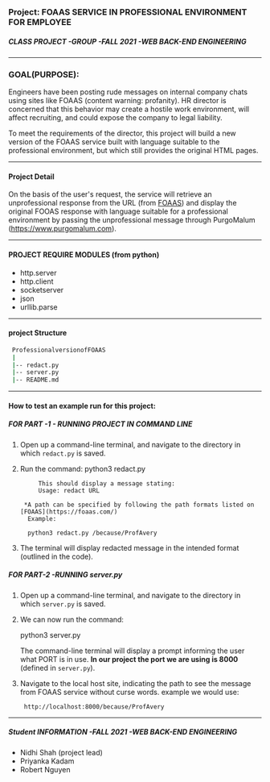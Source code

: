 ### Project: FOAAS SERVICE IN PROFESSIONAL ENVIRONMENT FOR EMPLOYEE
##### CLASS PROJECT -GROUP -FALL 2021 -WEB BACK-END ENGINEERING
--------------------------------------------------------
### GOAL(PURPOSE): 
Engineers have been posting rude messages on internal company chats using sites like FOAAS (content warning: profanity). HR director is concerned that this behavior may create a hostile work environment, will affect recruiting, and could expose the company to legal liability.

To meet the requirements of the director, this project will build a new version of the FOAAS service built with language suitable to the professional environment, but which still provides the original HTML pages.

--------------------------------------------------
####  Project Detail
On the basis of the user's request, the service will retrieve an unprofessional response from the URL (from [FOAAS](https://foaas.com/)) and display the original FOOAS response with language suitable for a professional environment by passing the unprofessional message through PurgoMalum (https://www.purgomalum.com).

------------------------------------------------------
#### PROJECT REQUIRE MODULES (from python)
* http.server
* http.client
* socketserver
* json
* urllib.parse
-----------------------------------------------------
#### project Structure
~~~bash
 ProfessionalversionofFOAAS
 |
 |-- redact.py
 |-- server.py
 |-- README.md
 ~~~
-------------------------------------------------
#### How to test an example run for this project:

##### FOR PART -1 - RUNNING PROJECT IN COMMAND LINE
1. Open up a command-line terminal, and navigate to the directory in which `redact.py` is saved.
2. Run the command:
            python3 redact.py

            This should display a message stating:
            Usage: redact URL

        *A path can be specified by following the path formats listed on [FOAAS](https://foaas.com/)
         Example:

         python3 redact.py /because/ProfAvery

3. The terminal will display redacted message in the intended format (outlined in the code).

##### FOR PART-2 -RUNNING server.py
1. Open up a command-line terminal, and navigate to the directory in which `server.py` is saved.
2. We can now run the command:

    python3 server.py

    The command-line terminal will display a prompt informing the user what PORT is in use. **In our project the port we are using is 8000** (defined in `server.py`).

3. Navigate to the local host site, indicating the path to see the message from FOAAS service without curse words.
    example we would use:

        http://localhost:8000/because/ProfAvery



---------------------------------------------------------
##### Student INFORMATION -FALL 2021 -WEB BACK-END ENGINEERING
* Nidhi Shah (project lead)
* Priyanka Kadam
* Robert Nguyen
